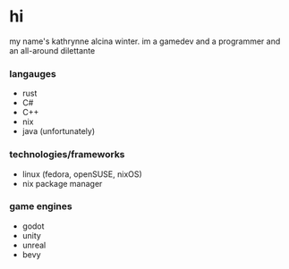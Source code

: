 # hi

my name's kathrynne alcina winter. im a gamedev and a programmer and an all-around dilettante

### langauges
- rust
- C#
- C++
- nix
- java (unfortunately)

### technologies/frameworks
- linux (fedora, openSUSE, nixOS)
- nix package manager

### game engines
- godot
- unity
- unreal
- bevy

